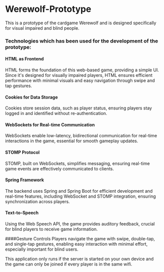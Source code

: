 # Werewolf-Prototype
This is a prototype of the cardgame Werewolf and is designed specifically for visual impaired and blind people.  

### Technologies which has been used for the development of the prototype:
#### HTML as Frontend
HTML forms the foundation of this web-based game, providing a simple UI. Since it's designed for visually impaired players, HTML ensures efficient performance with minimal visuals and easy navigation through swipe and tap gestures.  

#### Cookies for Data Storage
Cookies store session data, such as player status, ensuring players stay logged in and identified without re-authentication.  

#### WebSockets for Real-time Communication
WebSockets enable low-latency, bidirectional communication for real-time interactions in the game, essential for smooth gameplay updates.  

#### STOMP Protocol
STOMP, built on WebSockets, simplifies messaging, ensuring real-time game events are effectively communicated to clients.  

#### Spring Framework
The backend uses Spring and Spring Boot for efficient development and real-time features, including WebSocket and STOMP integration, ensuring synchronization across players.  

#### Text-to-Speech
Using the Web Speech API, the game provides auditory feedback, crucial for blind players to receive game information.  

####Gesture Controls
Players navigate the game with swipe, double-tap, and single-tap gestures, enabling easy interaction with minimal effort, especially important for blind users.  

This application only runs if the server is started on your own device and the game can only be joined if every player is in the same wifi.
